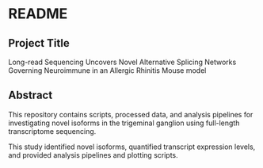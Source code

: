 # README

## Project Title
Long-read Sequencing Uncovers Novel Alternative Splicing Networks Governing Neuroimmune in an Allergic Rhinitis Mouse model

## Abstract
This repository contains scripts, processed data, and analysis pipelines for investigating novel isoforms in the trigeminal ganglion using full-length transcriptome sequencing.

This study identified novel isoforms, quantified transcript expression levels, and provided analysis pipelines and plotting scripts.
